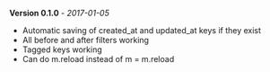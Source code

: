 **Version 0.1.0** - *2017-01-05*

- Automatic saving of created_at and updated_at keys if they exist
- All before and after filters working
- Tagged keys working
- Can do m.reload instead of m = m.reload

